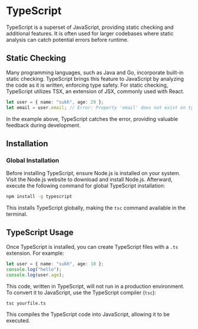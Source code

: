 
# TypeScript

TypeScript is a superset of JavaScript, providing static checking and additional features. It is often used for larger codebases where static analysis can catch potential errors before runtime.

## Static Checking

Many programming languages, such as Java and Go, incorporate built-in static checking. TypeScript brings this feature to JavaScript by analyzing the code as it is written, enforcing type safety. For static checking, TypeScript utilizes TSX, an extension of JSX, commonly used with React.

```typescript
let user = { name: "sukh", age: 29 };
let email = user.email; // Error: Property 'email' does not exist on type '{ name: string; age: number; }'.
```

In the example above, TypeScript catches the error, providing valuable feedback during development.

## Installation

### Global Installation

Before installing TypeScript, ensure Node.js is installed on your system. Visit the Node.js website to download and install Node.js. Afterward, execute the following command for global TypeScript installation:

```bash
npm install -g typescript
```

This installs TypeScript globally, making the `tsc` command available in the terminal.

## TypeScript Usage

Once TypeScript is installed, you can create TypeScript files with a `.ts` extension. For example:

```typescript
let user = { name: "sukh", age: 10 };
console.log("hello");
console.log(user.age);
```

This code, written in TypeScript, will not run in a production environment. To convert it to JavaScript, use the TypeScript compiler (`tsc`):

```bash
tsc yourfile.ts
```

This compiles the TypeScript code into JavaScript, allowing it to be executed.

